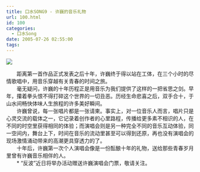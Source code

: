 ```yaml
---
title: 口水SONG9 - 许巍的音乐礼物
url: 100.html
id: 100
categories:
  - 口水Song
date: 2005-07-26 02:55:00
tags:
---
```


![](https://antiwave.tech/wp-content/uploads/2020/01/05-07-26.gif)

　　距离第一首作品正式发表之后十年，许巍终于得以站在工体，在三个小时的尽情歌唱中，用音乐穿越有关青春的时间之旅。  
　　毫无疑问，许巍的十年历程正是用音乐为我们提供了这样的一把省思之剑。早年，攥着拳头恨不得打碎这个世界的一切丑恶。历经生命悲喜之后，双手合十，于山水间畅快体味人生旅程的许多美好瞬间。  
　　许巍曾说，每一张唱片都是一张请柬。事实上，对一位音乐人而言，唱片只是心灵交流的载体之一，它记录着创作者的心里路程，传播给更多素不相识的人，在不同的时空里获得相同的体验；而演唱会则是另一种完全不同的音乐互动体验，同一空间内，舞台上下，时间在音乐的流动里甚至可以得到还原，再也没有演唱会的现场激情涌动带来的高潮更具穿透力的了。  
　　十年后，许巍第一次个人演唱会像是一份酝酿十年的礼物，送给那些青春岁月里曾有许巍音乐相伴的人。  
　　\* “反波”近日将举办活动赠送许巍演唱会门票，敬请关注。